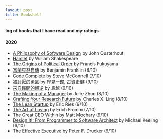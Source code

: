 ```yaml
---
layout: post
title: Bookshelf  
---
```


#### log of books that I have read and my ratings   

#### 2020  
* [A Philosophy of Software Design](https://www.goodreads.com/book/show/39996759-a-philosophy-of-software-design?from_search=true&from_srp=true&qid=0PK3U2mE2P&rank=1) by John Ousterhout  
* [Hamlet](https://www.goodreads.com/book/show/1420.Hamlet?from_search=true&from_srp=true&qid=z9RVfto9Yo&rank=1) by William Shakespeare 
* [The Origins of Political Order](https://www.goodreads.com/book/show/9704856-the-origins-of-political-order?from_search=true&from_srp=true&qid=4gi3WPkm69&rank=1) by Francis Fukuyama  
* [富蘭克林自傳](https://www.goodreads.com/book/show/28738410?ac=1&from_search=true&qid=uUZVTvNLwc&rank=3) by Benjamin Franklin (8/10)  
* [Code Complete](https://www.goodreads.com/book/show/4845.Code_Complete?ac=1&from_search=true&qid=53qRUqb6mJ&rank=1) by Steve McConnell (7/10)  
* [被討厭的勇氣](https://www.goodreads.com/book/show/32848903) by 岸見一郎, 古賀史健 (9/10) 
* [來自民間的叛逆](https://book.douban.com/subject/30294348/) by 袁越 (9/10)  
* [The Making of a Manager](https://www.goodreads.com/book/show/38821039-the-making-of-a-manager?ac=1&from_search=true&qid=13w9EjAaq4&rank=1) by Julie Zhuo (8/10)  
* [Crafting Your Research Future](https://www.goodreads.com/book/show/15090386-crafting-your-research-future) by Charles X. Ling  (8/10)  
* [The Lean Startup](https://www.goodreads.com/book/show/10127019-the-lean-startup) by Eric Ries (9/10) 
* [The Art of Loving](https://www.goodreads.com/book/show/14142.The_Art_of_Loving) by  Erich Fromm (7/10)
* [The Great CEO Within](https://www.goodreads.com/book/show/48691943-the-great-ceo-within) by Matt Mochary (9/10) 
* [Design It!: From Programmer to Software Architect](https://www.goodreads.com/book/show/31670678-design-it) by Michael Keeling (6/10)  
* [The Effective Executive](https://www.goodreads.com/book/show/48019.The_Effective_Executive?from_search=true&from_srp=true&qid=z8uYKRU0a8&rank=1) by Peter F. Drucker (9/10)   